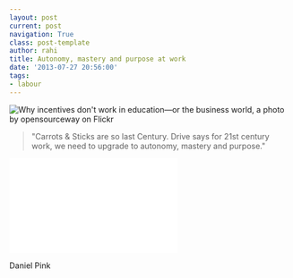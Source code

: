 ```yaml
---
layout: post
current: post
navigation: True
class: post-template
author: rahi
title: Autonomy, mastery and purpose at work
date: '2013-07-27 20:56:00'
tags:
- labour
---
```


![Why incentives don't work in education—or the business world, a photo by opensourceway on Flickr](https://lh3.googleusercontent.com/N_Qbk-XMH9au0UPfuwWb66z2rKJUrm6YqsUOEDue7yQLrZ_MGPdjQLadl0J0pkLOg3RxFohuhneBDHzMnYy5tNdTjdSX2htXyRvLirF-UK92VuZiLErwQZkmxeD_v5HfiVybG7R7_Q8vcw1_97yMDVUWxo4vDz75QlLj-vkEY4EVvPSY09CV6CDC_UDG9zrLhS3nZU7nuSF3aXfKjlZABvgksoMxLFYT7miuvI0-a_iOp7LzvU0wuW8ygKNdUx62tfSffmE9R0iRIfskNXeT9KVtdXOI1qHtRj3ghyxdunf2UJI1e4I4IhrywJFI1nNMqg53jYvEKZh8EX1znH7NsDirBN6vWSryU6FtV0vWcr3hRUELReYQEgI811diU6JZQWHNfiM59nA5FcQh3vucWw5KkqGcJLzxywGK6hTkbvhqgyb73ptowEa2yjQ0XiFmtpsGWSkHb2TDu8VvfGYem_FSbOXpOE-TmqBCUnbyHDpoh6jvGfAc5HncgiK_FR7amnieOoBrJ1YBHHK9BM8lqbTL-V-UAJRejMcthkaffmi1h2CQvIxbl6cQRBd5Z1AqP5KEjSJaU8l8CX5af9DEhO8g2p-RwhIJlARu49R-2UiSAtckPWtKjA=w500-h281-no)

> "Carrots & Sticks are so last Century. Drive says for 21st century work, we need to upgrade to autonomy, mastery and purpose."

<iframe width="300" height="169" src="//www.youtube.com/embed/u6XAPnuFjJc" frameborder="0" allowfullscreen></iframe>

Daniel Pink
